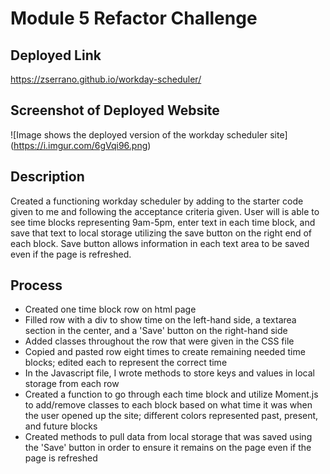 # Module 5 Refactor Challenge

## Deployed Link
https://zserrano.github.io/workday-scheduler/

## Screenshot of Deployed Website
![Image shows the deployed version of the workday scheduler site] (https://i.imgur.com/6gVqi96.png)

## Description
Created a functioning workday scheduler by adding to the starter code given to me and following the acceptance criteria given.  User will is able to see time blocks representing 9am-5pm, enter text in each time block, and save that text to local storage utilizing the save button on the right end of each block.  Save button allows information in each text area to be saved even if the page is refreshed.  

## Process
- Created one time block row on html page 
- Filled row with a div to show time on the left-hand side, a textarea section in the center, and a 'Save' button on the right-hand side
- Added classes throughout the row that were given in the CSS file
- Copied and pasted row eight times to create remaining needed time blocks; edited each to represent the correct time
- In the Javascript file, I wrote methods to store keys and values in local storage from each row
- Created a function to go through each time block and utilize Moment.js to add/remove classes to each block based on what time it was when the user opened up the site; different colors represented past, present, and future blocks
- Created methods to pull data from local storage that was saved using the 'Save' button in order to ensure it remains on the page even if the page is refreshed

